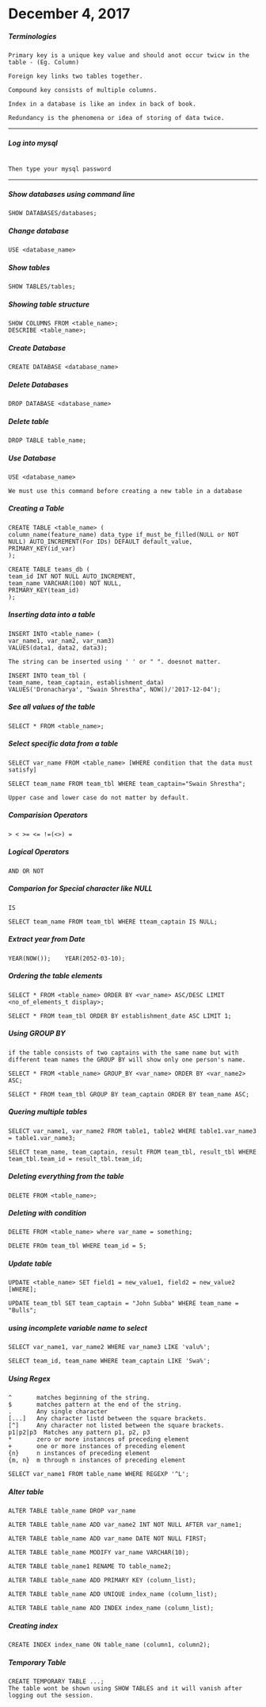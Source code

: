 # December 4, 2017

##### Terminologies
```
Primary key is a unique key value and should anot occur twicw in the table - (Eg. Column)

Foreign key links two tables together.

Compound key consists of multiple columns.

Index in a database is like an index in back of book.

Redundancy is the phenomena or idea of storing of data twice.
```
-----
##### Log into mysql

```mysql -u root -p

Then type your mysql password
```
-----
##### Show databases using command line
```
SHOW DATABASES/databases;
```
##### Change database 
```
USE <database_name>
```
##### Show tables 
```
SHOW TABLES/tables;
```
##### Showing table structure
```
SHOW COLUMNS FROM <table_name>;
DESCRIBE <table_name>;
```
##### Create Database
```
CREATE DATABASE <database_name>
```
##### Delete Databases
```
DROP DATABASE <database_name>
```

##### Delete table
```
DROP TABLE table_name;
```

##### Use Database
```
USE <database_name>

We must use this command before creating a new table in a database
```
##### Creating a Table
```
CREATE TABLE <table_name> (
column_name(feature_name) data_type if_must_be_filled(NULL or NOT NULL) AUTO_INCREMENT(For IDs) DEFAULT default_value,
PRIMARY_KEY(id_var)
);

CREATE TABLE teams_db (
team_id INT NOT NULL AUTO_INCREMENT,
team_name VARCHAR(100) NOT NULL,
PRIMARY_KEY(team_id)
);
```
##### Inserting data into a table
```
INSERT INTO <table_name> (
var_name1, var_nam2, var_nam3)
VALUES(data1, data2, data3);

The string can be inserted using ' ' or " ". doesnot matter.

INSERT INTO team_tbl (
team_name, team_captain, establishment_data)
VALUES('Dronacharya', "Swain Shrestha", NOW()/'2017-12-04');
```

##### See all values of the table
```
SELECT * FROM <table_name>;
```
##### Select specific data from a table
```
SELECT var_name FROM <table_name> [WHERE condition that the data must satisfy]

SELECT team_name FROM team_tbl WHERE team_captain="Swain Shrestha";

Upper case and lower case do not matter by default.
```

##### Comparision Operators
```
> < >= <= !=(<>) =
```

##### Logical Operators
```
AND OR NOT
```

##### Comparion for Special character like NULL
```
IS

SELECT team_name FROM team_tbl WHERE tteam_captain IS NULL;
```

##### Extract year from Date
```
YEAR(NOW());    YEAR(2052-03-10);
```

##### Ordering the table elements
```
SELECT * FROM <table_name> ORDER BY <var_name> ASC/DESC LIMIT <no_of_elements_t display>;

SELECT * FROM team_tbl ORDER BY establishment_date ASC LIMIT 1;
```
##### Using GROUP BY
```
if the table consists of two captains with the same name but with different team names the GROUP BY will show only one person's name.

SELECT * FROM <table_name> GROUP_BY <var_name> ORDER BY <var_name2> ASC;

SELECT * FROM team_tbl GROUP BY team_captain ORDER BY team_name ASC;
```
##### Quering multiple tables
```
SELECT var_name1, var_name2 FROM table1, table2 WHERE table1.var_name3 = table1.var_name3;

SELECT team_name, team_captain, result FROM team_tbl, result_tbl WHERE 
team_tbl.team_id = result_tbl.team_id;
```

##### Deleting everything from the table
```
DELETE FROM <table_name>;
```

##### Deleting with condition
```
DELETE FROM <table_name> where var_name = something;

DELETE FROm team_tbl WHERE team_id = 5;
```
##### Update table
```
UPDATE <table_name> SET field1 = new_value1, field2 = new_value2 [WHERE];

UPDATE team_tbl SET team_captain = "John Subba" WHERE team_name = "Bulls";
```
##### using incomplete variable name to select
```
SELECT var_name1, var_name2 WHERE var_name3 LIKE 'valu%';

SELECT team_id, team_name WHERE team_captain LIKE 'Swa%';
```
##### Using Regex
```
^       matches beginning of the string.
$       matches pattern at the end of the string.
.       Any single character
[...]   Any character listd between the square brackets.
[^]     Any character not listed between the square brackets.
p1|p2|p3  Matches any pattern p1, p2, p3
*       zero or more instances of preceding element
+       one or more instances of preceding element
{n}     n instances of preceding element
{m, n}  m through n instances of preceding element
```
```
SELECT var_name1 FROM table_name WHERE REGEXP '^L';
```

##### Alter table
```
ALTER TABLE table_name DROP var_name

ALTER TABLE table_name ADD var_name2 INT NOT NULL AFTER var_name1;

ALTER TABLE table_name ADD var_name DATE NOT NULL FIRST; 

ALTER TABLE table_name MODIFY var_name VARCHAR(10);

ALTER TABLE table_name1 RENAME TO table_name2;

ALTER TABLE table_name ADD PRIMARY KEY (column_list);

ALTER TABLE table_name ADD UNIQUE index_name (column_list);

ALTER TABLE table_name ADD INDEX index_name (column_list);
```

##### Creating index
```
CREATE INDEX index_name ON table_name (column1, column2);
```

##### Temporary Table
```
CREATE TEMPORARY TABLE ...;
The table wont be shown using SHOW TABLES and it will vanish after logging out the session.
```





